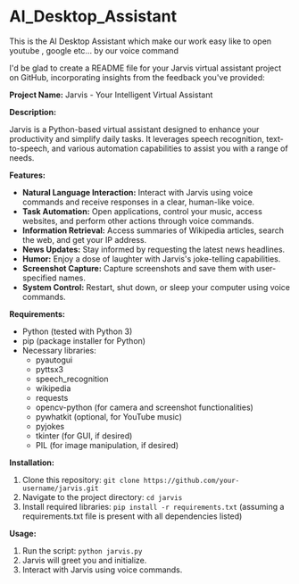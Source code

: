 # AI_Desktop_Assistant
This is the AI Desktop Assistant which make our work easy like to open youtube , google etc... by our voice command

I'd be glad to create a README file for your Jarvis virtual assistant project on GitHub, incorporating insights from the feedback you've provided:

**Project Name:** Jarvis - Your Intelligent Virtual Assistant

**Description:**

Jarvis is a Python-based virtual assistant designed to enhance your productivity and simplify daily tasks. It leverages speech recognition, text-to-speech, and various automation capabilities to assist you with a range of needs.

**Features:**

* **Natural Language Interaction:** Interact with Jarvis using voice commands and receive responses in a clear, human-like voice.
* **Task Automation:** Open applications, control your music, access websites, and perform other actions through voice commands.
* **Information Retrieval:** Access summaries of Wikipedia articles, search the web, and get your IP address.
* **News Updates:** Stay informed by requesting the latest news headlines.
* **Humor:** Enjoy a dose of laughter with Jarvis's joke-telling capabilities.
* **Screenshot Capture:** Capture screenshots and save them with user-specified names.
* **System Control:** Restart, shut down, or sleep your computer using voice commands.

**Requirements:**

* Python (tested with Python 3)
* pip (package installer for Python)
* Necessary libraries:
    * pyautogui
    * pyttsx3
    * speech_recognition
    * wikipedia
    * requests
    * opencv-python (for camera and screenshot functionalities)
    * pywhatkit (optional, for YouTube music)
    * pyjokes
    * tkinter (for GUI, if desired)
    * PIL (for image manipulation, if desired)

**Installation:**

1. Clone this repository: `git clone https://github.com/your-username/jarvis.git`
2. Navigate to the project directory: `cd jarvis`
3. Install required libraries: `pip install -r requirements.txt` (assuming a requirements.txt file is present with all dependencies listed)

**Usage:**

1. Run the script: `python jarvis.py`
2. Jarvis will greet you and initialize.
3. Interact with Jarvis using voice commands.

